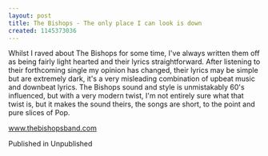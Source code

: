 ```yaml
---
layout: post
title: The Bishops - The only place I can look is down
created: 1145373036
---
```

Whilst I raved about The Bishops for some time, I've always written them off as being fairly light hearted and their lyrics straightforward. After listening to their forthcoming single my opinion has changed, their lyrics may be simple but are extremely dark, it's a very misleading combination of upbeat music and downbeat lyrics. The Bishops sound and style is unmistakably 60's influenced, but with a very modern twist, I'm not entirely sure what that twist is, but it makes the sound theirs, the songs are short, to the point and pure slices of Pop.<p><a href='http://www.thebishopsband.com' target='_blank'>www.thebishopsband.com</a>
<p>Published in Unpublished</p>
